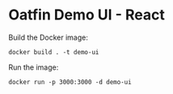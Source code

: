 # Oatfin Demo UI - React

Build the Docker image:

```
docker build . -t demo-ui
```

Run the image:

```
docker run -p 3000:3000 -d demo-ui
```
